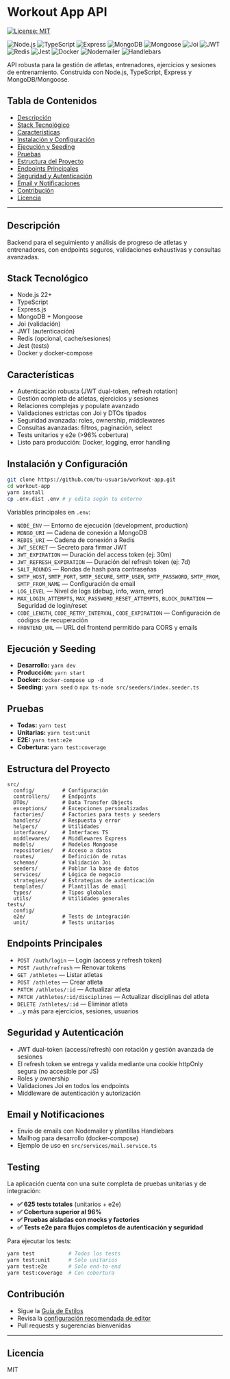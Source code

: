 # Workout App API

[![License: MIT](https://img.shields.io/badge/License-MIT-yellow.svg?style=flat-square)](LICENSE)

<p align="left">
  <img alt="Node.js" src="https://img.shields.io/badge/Node.js-339933?logo=node.js&logoColor=white&style=flat-square" />
  <img alt="TypeScript" src="https://img.shields.io/badge/TypeScript-3178C6?logo=typescript&logoColor=white&style=flat-square" />
  <img alt="Express" src="https://img.shields.io/badge/Express-000000?logo=express&logoColor=white&style=flat-square" />
  <img alt="MongoDB" src="https://img.shields.io/badge/MongoDB-47A248?logo=mongodb&logoColor=white&style=flat-square" />
  <img alt="Mongoose" src="https://img.shields.io/badge/Mongoose-880000?logo=mongoose&logoColor=white&style=flat-square" />
  <img alt="Joi" src="https://img.shields.io/badge/Joi-00B4AB?logo=data:image/svg+xml;base64,PHN2ZyBmaWxsPSIjMDBCNEFCIiB2aWV3Qm94PSIwIDAgMjQgMjQiPjxwYXRoIGQ9Ik0xMiAyQzYuNDggMiAyIDYuNDggMiAxMnM0LjQ4IDEwIDEwIDEwIDEwLTQuNDggMTAtMTBTMTcuNTIgMiAxMiAyem0wIDE4Yy00LjQxIDAtOC0zLjU5LTgtOHMzLjU5LTggOC04IDggMy41OSA4IDgtMy41OSA4LTggOHoiLz48L3N2Zz4=&logoColor=white&style=flat-square" />
  <img alt="JWT" src="https://img.shields.io/badge/JWT-000000?logo=jsonwebtokens&logoColor=white&style=flat-square" />
  <img alt="Redis" src="https://img.shields.io/badge/Redis-DC382D?logo=redis&logoColor=white&style=flat-square" />
  <img alt="Jest" src="https://img.shields.io/badge/Jest-C21325?logo=jest&logoColor=white&style=flat-square" />
  <img alt="Docker" src="https://img.shields.io/badge/Docker-2496ED?logo=docker&logoColor=white&style=flat-square" />
  <img alt="Nodemailer" src="https://img.shields.io/badge/Nodemailer-0B3D91?logo=mailgun&logoColor=white&style=flat-square" />
  <img alt="Handlebars" src="https://img.shields.io/badge/Handlebars.js-f0772b?logo=handlebarsdotjs&logoColor=white&style=flat-square" />
</p>

API robusta para la gestión de atletas, entrenadores, ejercicios y sesiones de entrenamiento. Construida con Node.js, TypeScript, Express y MongoDB/Mongoose.

## Tabla de Contenidos

- [Descripción](#descripción)
- [Stack Tecnológico](#stack-tecnológico)
- [Características](#características)
- [Instalación y Configuración](#instalación-y-configuración)
- [Ejecución y Seeding](#ejecución-y-seeding)
- [Pruebas](#pruebas)
- [Estructura del Proyecto](#estructura-del-proyecto)
- [Endpoints Principales](#endpoints-principales)
- [Seguridad y Autenticación](#seguridad-y-autenticación)
- [Email y Notificaciones](#email-y-notificaciones)
- [Contribución](#contribución)
- [Licencia](#licencia)

---

## Descripción

Backend para el seguimiento y análisis de progreso de atletas y entrenadores, con endpoints seguros, validaciones exhaustivas y consultas avanzadas.

## Stack Tecnológico

- Node.js 22+
- TypeScript
- Express.js
- MongoDB + Mongoose
- Joi (validación)
- JWT (autenticación)
- Redis (opcional, cache/sesiones)
- Jest (tests)
- Docker y docker-compose

## Características

- Autenticación robusta (JWT dual-token, refresh rotation)
- Gestión completa de atletas, ejercicios y sesiones
- Relaciones complejas y populate avanzado
- Validaciones estrictas con Joi y DTOs tipados
- Seguridad avanzada: roles, ownership, middlewares
- Consultas avanzadas: filtros, paginación, select
- Tests unitarios y e2e (>96% cobertura)
- Listo para producción: Docker, logging, error handling

## Instalación y Configuración

```bash
git clone https://github.com/tu-usuario/workout-app.git
cd workout-app
yarn install
cp .env.dist .env # y edita según tu entorno
```

Variables principales en `.env`:

- `NODE_ENV` — Entorno de ejecución (development, production)
- `MONGO_URI` — Cadena de conexión a MongoDB
- `REDIS_URI` — Cadena de conexión a Redis
- `JWT_SECRET` — Secreto para firmar JWT
- `JWT_EXPIRATION` — Duración del access token (ej: 30m)
- `JWT_REFRESH_EXPIRATION` — Duración del refresh token (ej: 7d)
- `SALT_ROUNDS` — Rondas de hash para contraseñas
- `SMTP_HOST`, `SMTP_PORT`, `SMTP_SECURE`, `SMTP_USER`, `SMTP_PASSWORD`, `SMTP_FROM`, `SMTP_FROM_NAME` — Configuración de email
- `LOG_LEVEL` — Nivel de logs (debug, info, warn, error)
- `MAX_LOGIN_ATTEMPTS`, `MAX_PASSWORD_RESET_ATTEMPTS`, `BLOCK_DURATION` — Seguridad de login/reset
- `CODE_LENGTH`, `CODE_RETRY_INTERVAL`, `CODE_EXPIRATION` — Configuración de códigos de recuperación
- `FRONTEND_URL` — URL del frontend permitido para CORS y emails

## Ejecución y Seeding

- **Desarrollo:** `yarn dev`
- **Producción:** `yarn start`
- **Docker:** `docker-compose up -d`
- **Seeding:** `yarn seed` o `npx ts-node src/seeders/index.seeder.ts`

## Pruebas

- **Todas:** `yarn test`
- **Unitarias:** `yarn test:unit`
- **E2E:** `yarn test:e2e`
- **Cobertura:** `yarn test:coverage`

## Estructura del Proyecto

```
src/
  config/         # Configuración
  controllers/    # Endpoints
  DTOs/           # Data Transfer Objects
  exceptions/     # Excepciones personalizadas
  factories/      # Factories para tests y seeders
  handlers/       # Respuesta y error
  helpers/        # Utilidades
  interfaces/     # Interfaces TS
  middlewares/    # Middlewares Express
  models/         # Modelos Mongoose
  repositories/   # Acceso a datos
  routes/         # Definición de rutas
  schemas/        # Validación Joi
  seeders/        # Poblar la base de datos
  services/       # Lógica de negocio
  strategies/     # Estrategias de autenticación
  templates/      # Plantillas de email
  types/          # Tipos globales
  utils/          # Utilidades generales
tests/
  config/
  e2e/            # Tests de integración
  unit/           # Tests unitarios
```

## Endpoints Principales

- `POST /auth/login` — Login (access y refresh token)
- `POST /auth/refresh` — Renovar tokens
- `GET /athletes` — Listar atletas
- `POST /athletes` — Crear atleta
- `PATCH /athletes/:id` — Actualizar atleta
- `PATCH /athletes/:id/disciplines` — Actualizar disciplinas del atleta
- `DELETE /athletes/:id` — Eliminar atleta
- ...y más para ejercicios, sesiones, usuarios

## Seguridad y Autenticación

- JWT dual-token (access/refresh) con rotación y gestión avanzada de sesiones
- El refresh token se entrega y valida mediante una cookie httpOnly segura (no accesible por JS)
- Roles y ownership
- Validaciones Joi en todos los endpoints
- Middleware de autenticación y autorización

## Email y Notificaciones

- Envío de emails con Nodemailer y plantillas Handlebars
- Mailhog para desarrollo (docker-compose)
- Ejemplo de uso en `src/services/mail.service.ts`

## Testing

La aplicación cuenta con una suite completa de pruebas unitarias y de integración:

- **✅ 625 tests totales** (unitarios + e2e)
- **✅ Cobertura superior al 96%**
- **✅ Pruebas aisladas con mocks y factories**
- **✅ Tests e2e para flujos completos de autenticación y seguridad**

Para ejecutar los tests:

```bash
yarn test           # Todos los tests
yarn test:unit      # Solo unitarios
yarn test:e2e       # Solo end-to-end
yarn test:coverage  # Con cobertura
```

## Contribución

- Sigue la [Guía de Estilos](./STYLE_GUIDE.md)
- Revisa la [configuración recomendada de editor](./docs/EDITOR_SETUP.md)
- Pull requests y sugerencias bienvenidas


---
## Licencia

MIT



